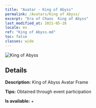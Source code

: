 ```yaml
---
title: "Avatar - King of Abyss"
permalink: /Avatars/King of Abyss/
excerpt: "Era of Chaos  King of Abyss"
last_modified_at: 2021-05-28
locale: en
ref: "King of Abyss.md"
toc: false
classes: wide
---
```

 ![King of Abyss](/images/a/avatarFrame_36.png)

## Details

 **Description:** King of Abyss Avatar Frame 

 **Tips:** Obtained through event participation 

 **Is available:**  + 

